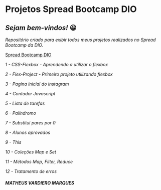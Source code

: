 # Projetos Spread Bootcamp DIO
## *Sejam bem-vindos!* 😀 

*Repositório criado para exibir todos meus projetos realizados no Spread Bootcamp da DIO.*

[Spread Bootcamp DIO](https://www.dio.me/en)

*1 - CSS-Flexbox - Aprendendo a utilizar o flexbox*

*2 - Flex-Project - Primeiro projeto utilizando flexbox*

*3 - Pagina inicial do instagram*

*4 - Contador Javascript*

*5 - Lista de tarefas*

*6 - Palíndromo*

*7 - Substitui pares por 0*

*8 - Alunos aprovados*

*9 - This*

*10 - Coleções Map e Set*

*11 - Métodos Map, Filter, Reduce*

*12 - Tratamento de erros*

##### MATHEUS VARDIERO MARQUES
